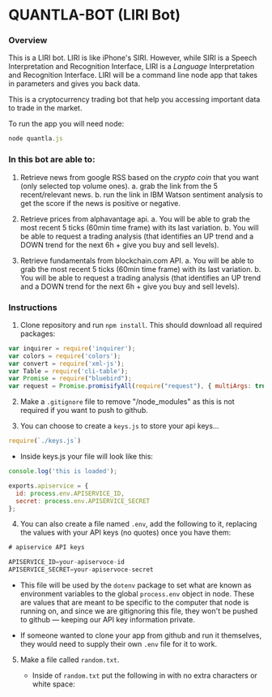 # QUANTLA-BOT (LIRI Bot)

### Overview

This is a LIRI bot. LIRI is like iPhone's SIRI. However, while SIRI is a Speech Interpretation and Recognition Interface, LIRI is a _Language_ Interpretation and Recognition Interface. LIRI will be a command line node app that takes in parameters and gives you back data.

This is a cryptocurrency trading bot that help you accessing important data to trade in the market.

To run the app you will need node:
```js
node quantla.js
```

### In this bot are able to:

1. Retrieve news from google RSS based on the *crypto coin* that you want (only selected top volume ones).
    a. grab the link from the 5 recent/relevant news.
    b. run the link in IBM Watson sentiment analysis to get the score if the news is positive or negative.

2. Retrieve prices from alphavantage api.
    a. You will be able to grab the most recent 5 ticks (60min time frame) with its last variation.
    b. You will be able to request a trading analysis (that identifies an UP trend and a DOWN trend for the next 6h + give you buy and sell levels).

3. Retrieve fundamentals from blockchain.com API.
    a. You will be able to grab the most recent 5 ticks (60min time frame) with its last variation.
    b. You will be able to request a trading analysis (that identifies an UP trend and a DOWN trend for the next 6h + give you buy and sell levels).



### Instructions

1. Clone repository and run `npm install`. This should download all required packages:

```js
var inquirer = require('inquirer');
var colors = require('colors');
var convert = require('xml-js');
var Table = require('cli-table');
var Promise = require("bluebird");
var request = Promise.promisifyAll(require("request"), { multiArgs: true });
```

2. Make a `.gitignore` file to remove "/node_modules" as this is not required if you want to push to github.

3. You can choose to create a `keys.js` to store your api keys... 
```js 
require(`./keys.js`)
```

* Inside keys.js your file will look like this:

```js
console.log('this is loaded');

exports.apiservice = {
  id: process.env.APISERVICE_ID,
  secret: process.env.APISERVICE_SECRET
};
```

4. You can also create a file named `.env`, add the following to it, replacing the values with your API keys (no quotes) once you have them:

```js
# apiservice API keys

APISERVICE_ID=your-apiservoce-id
APISERVICE_SECRET=your-apiservoce-secret

```

* This file will be used by the `dotenv` package to set what are known as environment variables to the global `process.env` object in node. These are values that are meant to be specific to the computer that node is running on, and since we are gitignoring this file, they won't be pushed to github &mdash; keeping our API key information private.

* If someone wanted to clone your app from github and run it themselves, they would need to supply their own `.env` file for it to work.

5. Make a file called `random.txt`.

   * Inside of `random.txt` put the following in with no extra characters or white space:


